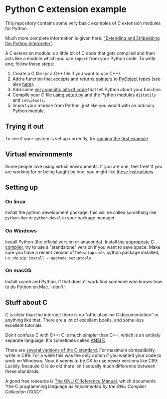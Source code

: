 # Python C extension example

This repository contains some very basic examples of C extension modules for Python.

Much more complete information is given here: ["Extending and Embedding the Python Interpreter"](https://docs.python.org/3/extending/index.html).

A C extension module is a little bit of C code that gets compiled and then acts like a module which you can `import` from your Python code.
To write one, follow these steps:

1. Create a C file (or a C++ file if you want to use C++).
2. Add a function that accepts and returns [pointers](https://www.gnu.org/software/gnu-c-manual/gnu-c-manual.html#Pointers) to [PyObject](https://docs.python.org/3/c-api/object.html) types (see also [here](https://docs.python.org/3/c-api/structures.html#c.PyObject)).
3. Add some [very specific bits of code](https://docs.python.org/3/extending/extending.html#the-module-s-method-table-and-initialization-function) that tell Python about your function.
4. Compile your C file [using setup.py](https://docs.python.org/3/extending/building.html#building) and the Python modules `distutils` and `setuptools`.
5. Import your module from Python, just like you would with an ordinary Python module.

## Trying it out

To see if your system is set up correctly, try [running the first example](./1-gimme-five/README.md).

## Virtual environments

Some people love using virtual environments.
If you are one, feel free!
If you are working for or being taught by one, you might like [these instructions](https://docs.python.org/3/tutorial/venv.html).

## Setting up

### On linux

Install the python development package: this will be called something like `python-dev` or `python-devel` in your package manager.

### On Windows

Install Python (the official version or anaconda).
Install [the appropriate C compiler](https://wiki.python.org/moin/WindowsCompilers), try to use a "standalone" version if you want to save space.
Make sure you have a recent version of the `setuptools` python package installed, i.e. via `pip install --upgrade setuptools`

### On macOS

Install xcode and Python.
If that doesn't work find someone who knows how to do Python on Mac. I don't!

## Stuff about C

C is older than the internet: there is no "official online C documentation" or anything like that.
There are a lot of excellent books, and some less excellent tutorials.

Don't confuse C with C++: C is much simpler than C++, which is an entirely separate language.
It's sometimes called [ANSI C](https://en.wikipedia.org/wiki/ANSI_C).

There are [several versions of the C standard](https://stackoverflow.com/questions/16403311/what-version-of-c-does-python-take).
For maximum compatibility, write in C89.
For a while this was the only option if you wanted your code to work on Windows.
Now, it seems to be OK to use newer versions like C99.
Luckily, because C is so old there isn't actually much difference between these standards.

A good free resource is [The GNU C Reference Manual](https://www.gnu.org/software/gnu-c-manual/gnu-c-manual.html), which documents "the C programming language _as implemented by the GNU Compiler Collection (GCC)_".

